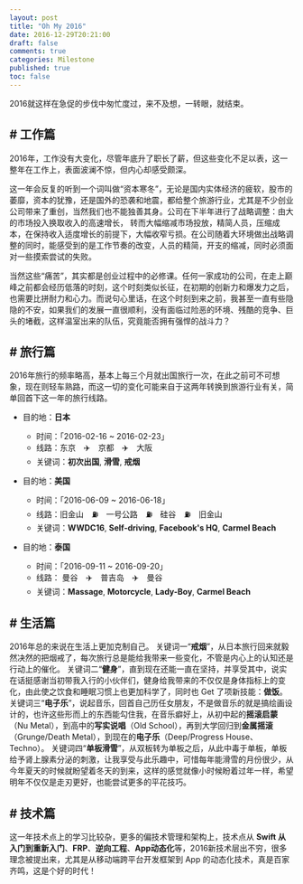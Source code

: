 ```yaml
---
layout: post
title: "Oh My 2016"
date: 2016-12-29T20:21:00
draft: false
comments: true
categories: Milestone
published: true
toc: false
---
```


2016就这样在急促的步伐中匆忙度过，来不及想，一转眼，就结束。

<!-- more -->

## # 工作篇

2016年，工作没有大变化，尽管年底升了职长了薪，但这些变化不足以表，这一整年在工作上，表面波澜不惊，但内心却感受颇深。

这一年会反复的听到一个词叫做“资本寒冬”，无论是国内实体经济的疲软，股市的萎靡，资本的犹豫，还是国外的恐袭和地震，都给整个旅游行业，尤其是不少创业公司带来了重创，当然我们也不能独善其身。公司在下半年进行了战略调整：由大的市场投入换取收入的高速增长， 转而大幅缩减市场投放，精简人员，压缩成本，在保持收入适度增长的前提下，大幅收窄亏损。在公司随着大环境做出战略调整的同时，能感受到的是工作节奏的改变，人员的精简，开支的缩减，同时必须面对一些摸索尝试的失败。

当然这些“痛苦”，其实都是创业过程中的必修课。任何一家成功的公司，在走上巅峰之前都会经历低落的时刻，这个时刻类似长征，在初期的创新力和爆发力之后，也需要比拼耐力和心力。而说句心里话，在这个时刻到来之前，我甚至一直有些隐隐的不安，如果我们的发展一直很顺利，没有面临过险恶的环境、残酷的竞争、巨头的堵截，这样温室出来的队伍，究竟能否拥有强悍的战斗力？

## # 旅行篇

2016年旅行的频率略高，基本上每三个月就出国旅行一次，在此之前可不可想象，现在则轻车熟路，而这一切的变化可能来自于这两年转换到旅游行业有关，简单回首下这一年的旅行线路。

* 目的地：**日本**
    * 时间：「2016-02-16 ~ 2016-02-23」
    * 线路：东京&emsp;✈️&emsp;京都&emsp;✈️&emsp;大阪
    * 关键词：**初次出国**, **滑雪**, **戒烟**

* 目的地：**美国**
    * 时间：「2016-06-09 ~ 2016-06-18」
    * 线路：旧金山&emsp;⛽️&emsp;一号公路&emsp;⛽️&emsp;硅谷&emsp;⛽️&emsp;旧金山
    * 关键词：**WWDC16**, **Self-driving**, **Facebook's HQ**, **Carmel Beach**

* 目的地：**泰国**
    * 时间：「2016-09-11 ~ 2016-09-20」
    * 线路： 曼谷&emsp;✈️&emsp;普吉岛&emsp;✈️&emsp;曼谷
    * 关键词：**Massage**, **Motorcycle**, **Lady-Boy**, **Carmel Beach**

## # 生活篇

2016年总的来说在生活上更加克制自己。
关键词一“**戒烟**”，从日本旅行回来就毅然决然的把烟戒了，每次旅行总是能给我带来一些变化，不管是内心上的认知还是行动上的催化。
关键词二“**健身**”，直到现在还能一直在坚持，并享受其中，说实在话挺感谢当初带我入行的小伙伴们，健身给我带来的不仅仅是身体指标上的变化，由此使之饮食和睡眠习惯上也更加科学了，同时也 Get 了项新技能：**做饭**。
关键词三“**电子乐**”，说起音乐，回首自己历任女朋友，不是做音乐的就是搞绘画设计的，也许这些形而上的东西能勾住我，在音乐癖好上，从初中起的**摇滚启蒙**（Nu Metal），到高中的**写实说唱**（Old School），再到大学回归到**金属摇滚**（Grunge/Death Metal），到现在的**电子乐**（Deep/Progress House、Techno）。
关键词四“**单板滑雪**”，从双板转为单板之后，从此中毒于单板，单板给予肾上腺素分泌的刺激，让我享受与此乐趣中，可惜每年能滑雪的月份很少，从今年夏天的时候就盼望着冬天的到来，这样的感觉就像小时候盼着过年一样，希望明年不仅仅是走刃更好，也能尝试更多的平花技巧。

## # 技术篇

这一年技术点上的学习比较杂，更多的偏技术管理和架构上，技术点从 **Swift 从入门到重新入门**、**FRP**、**逆向工程**、**App动态化**等，2016新技术层出不穷，很多理念被提出来，尤其是从移动端跨平台开发框架到 App 的动态化技术，真是百家齐鸣，这是个好的时代！
